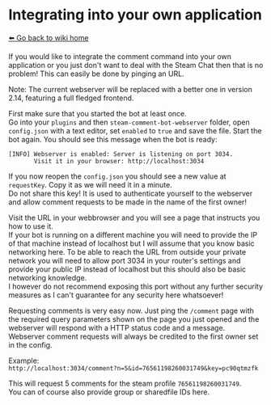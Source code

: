 # Integrating into your own application
[⬅️ Go back to wiki home](./)

If you would like to integrate the comment command into your own application or you just don't want to deal with the Steam Chat then that is no problem! This can easily be done by pinging an URL.  

Note: The current webserver will be replaced with a better one in version 2.14, featuring a full fledged frontend.

First make sure that you started the bot at least once.  
Go into your `plugins` and then `steam-comment-bot-webserver` folder, open `config.json` with a text editor, set `enabled` to `true` and save the file.
Start the bot again. You should see this message when the bot is ready:  
```
[INFO] Webserver is enabled: Server is listening on port 3034.
       Visit it in your browser: http://localhost:3034
```  

If you now reopen the `config.json` you should see a new value at `requestKey`. Copy it as we will need it in a minute.  
Do not share this key! It is used to authenticate yourself to the webserver and allow comment requests to be made in the name of the first owner!  

Visit the URL in your webbrowser and you will see a page that instructs you how to use it.  
If your bot is running on a different machine you will need to provide the IP of that machine instead of localhost but I will assume that you know basic networking here. To be able to reach the URL from outside your private network you will need to allow port 3034 in your router's settings and provide your public IP instead of localhost but this should also be basic networking knowledge.  
I however do not recommend exposing this port without any further security measures as I can't guarantee for any security here whatsoever!  

Requesting comments is very easy now. Just ping the `/comment` page with the required query parameters shown on the page you just opened and the webserver will respond with a HTTP status code and a message.  
Webserver comment requests will always be credited to the first owner set in the config.  

Example:  
`http://localhost:3034/comment?n=5&id=76561198260031749&key=pc90qtmzfk`  

This will request 5 comments for the steam profile `76561198260031749`.  
You can of course also provide group or sharedfile IDs here.